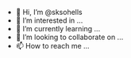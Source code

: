 - 👋 Hi, I’m @sksohells
- 👀 I’m interested in ...
- 🌱 I’m currently learning ...
- 💞️ I’m looking to collaborate on ...
- 📫 How to reach me ...

<!---
sksohells/sksohells is a ✨ special ✨ repository because its `README.md` (this file) appears on your GitHub profile.
You can click the Preview link to take a look at your changes.
--->
